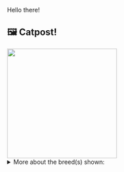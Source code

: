 Hello there!



## 🖼️ Catpost!

<sub>
    <img src="https://cdn2.thecatapi.com/images/YZGOUtRQ1.jpg" height="256">
</sub>


<details>
<summary>More about the breed(s) shown:</summary>

Breed: British Longhair

Description: The British Longhair is a very laid-back relaxed cat, often perceived to be very independent although they will enjoy the company of an equally relaxed and likeminded cat. They are an affectionate breed, but very much on their own terms and tend to prefer to choose to come and sit with their owners rather than being picked up.

Links:
<ul>
  <li>CFA None available</li>
  <li>Wikipedia https://en.wikipedia.org/wiki/British_Longhair</li>
</ul> 

</details>
